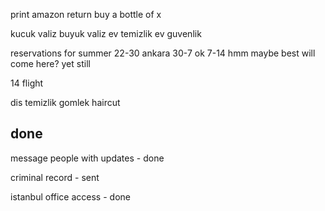 ---
---
print amazon return
buy a bottle of x 

kucuk valiz
buyuk valiz
ev temizlik 
ev guvenlik 


reservations for summer 
22-30 ankara
30-7 ok 
7-14 hmm maybe best will come here? yet still 

14 flight 

dis temizlik 
gomlek 
haircut 



## done 

message people with updates - done 

criminal record - sent

istanbul office access - done 
